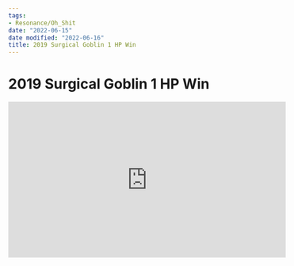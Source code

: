 ```yaml
---
tags:
- Resonance/Oh_Shit
date: "2022-06-15"
date modified: "2022-06-16"
title: 2019 Surgical Goblin 1 HP Win
---
```


# 2019 Surgical Goblin 1 HP Win
<iframe width="560" height="315" src="https://www.youtube.com/embed/kEfI-m7PSVY" title="YouTube video player" frameborder="0" allow="accelerometer; autoplay; clipboard-write; encrypted-media; gyroscope; picture-in-picture" allowfullscreen></iframe>
